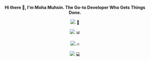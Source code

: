 <div align="center">
  
<strong> Hi there 👋, I'm Moha Muhsin. 
The Go-to Developer Who Gets Things Done. </strong>

![](https://komarev.com/ghpvc/?username=mohamuhsin) :eyes:

![](https://github-readme-stats.vercel.app/api?username=mohamuhsin&theme=highcontrast&hide_border=false&include_all_commits=false&count_private=false) :bar_chart:<br/>

![](https://github-readme-streak-stats.herokuapp.com/?user=mohamuhsin&theme=highcontrast&hide_border=false) :fire:<br/>

![](https://github-readme-stats.vercel.app/api/top-langs/?username=mohamuhsin&theme=highcontrast&hide_border=false&include_all_commits=false&count_private=false&layout=compact) :computer:
</div>
